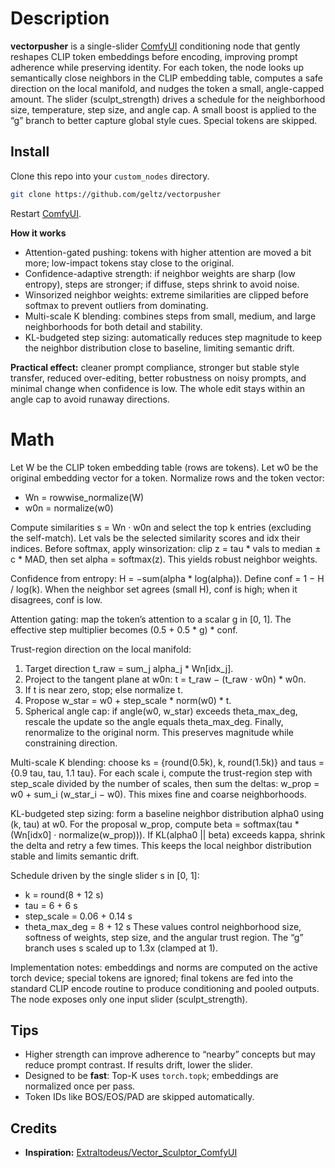 # Description

**vectorpusher** is a single-slider [ComfyUI](https://github.com/comfyanonymous/ComfyUI) conditioning node that gently reshapes CLIP token embeddings before encoding, improving prompt adherence while preserving identity. For each token, the node looks up semantically close neighbors in the CLIP embedding table, computes a safe direction on the local manifold, and nudges the token a small, angle-capped amount. The slider (sculpt_strength) drives a schedule for the neighborhood size, temperature, step size, and angle cap. A small boost is applied to the “g” branch to better capture global style cues. Special tokens are skipped.

## Install

Clone this repo into your `custom_nodes` directory.
```bash
git clone https://github.com/geltz/vectorpusher
```
Restart [ComfyUI](https://github.com/comfyanonymous/ComfyUI).

**How it works**

* Attention-gated pushing: tokens with higher attention are moved a bit more; low-impact tokens stay close to the original. 
* Confidence-adaptive strength: if neighbor weights are sharp (low entropy), steps are stronger; if diffuse, steps shrink to avoid noise. 
* Winsorized neighbor weights: extreme similarities are clipped before softmax to prevent outliers from dominating. 
* Multi-scale K blending: combines steps from small, medium, and large neighborhoods for both detail and stability. 
* KL-budgeted step sizing: automatically reduces step magnitude to keep the neighbor distribution close to baseline, limiting semantic drift.  

**Practical effect:** cleaner prompt compliance, stronger but stable style transfer, reduced over-editing, better robustness on noisy prompts, and minimal change when confidence is low. The whole edit stays within an angle cap to avoid runaway directions. 

# Math

Let W be the CLIP token embedding table (rows are tokens). Let w0 be the original embedding vector for a token. Normalize rows and the token vector:

* Wn = rowwise_normalize(W)
* w0n = normalize(w0) 

Compute similarities s = Wn · w0n and select the top k entries (excluding the self-match). Let vals be the selected similarity scores and idx their indices. Before softmax, apply winsorization: clip z = tau * vals to median ± c * MAD, then set alpha = softmax(z). This yields robust neighbor weights. 

Confidence from entropy: H = −sum(alpha * log(alpha)). Define conf = 1 − H / log(k). When the neighbor set agrees (small H), conf is high; when it disagrees, conf is low. 

Attention gating: map the token’s attention to a scalar g in [0, 1]. The effective step multiplier becomes (0.5 + 0.5 * g) * conf. 

Trust-region direction on the local manifold:

1. Target direction t_raw = sum_j alpha_j * Wn[idx_j].
2. Project to the tangent plane at w0n: t = t_raw − (t_raw · w0n) * w0n.
3. If t is near zero, stop; else normalize t.
4. Propose w_star = w0 + step_scale * norm(w0) * t.
5. Spherical angle cap: if angle(w0, w_star) exceeds theta_max_deg, rescale the update so the angle equals theta_max_deg.
   Finally, renormalize to the original norm. This preserves magnitude while constraining direction. 

Multi-scale K blending: choose ks = {round(0.5k), k, round(1.5k)} and taus = {0.9 tau, tau, 1.1 tau}. For each scale i, compute the trust-region step with step_scale divided by the number of scales, then sum the deltas: w_prop = w0 + sum_i (w_star_i − w0). This mixes fine and coarse neighborhoods. 

KL-budgeted step sizing: form a baseline neighbor distribution alpha0 using (k, tau) at w0. For the proposal w_prop, compute beta = softmax(tau * (Wn[idx0] · normalize(w_prop))). If KL(alpha0 || beta) exceeds kappa, shrink the delta and retry a few times. This keeps the local neighbor distribution stable and limits semantic drift. 

Schedule driven by the single slider s in [0, 1]:

* k = round(8 + 12 s)
* tau = 6 + 6 s
* step_scale = 0.06 + 0.14 s
* theta_max_deg = 8 + 12 s
  These values control neighborhood size, softness of weights, step size, and the angular trust region. The “g” branch uses s scaled up to 1.3x (clamped at 1).
  
Implementation notes: embeddings and norms are computed on the active torch device; special tokens are ignored; final tokens are fed into the standard CLIP encode routine to produce conditioning and pooled outputs. The node exposes only one input slider (sculpt_strength).

## Tips

* Higher strength can improve adherence to “nearby” concepts but may reduce prompt contrast. If results drift, lower the slider.
* Designed to be **fast**: Top-K uses `torch.topk`; embeddings are normalized once per pass. 
* Token IDs like BOS/EOS/PAD are skipped automatically. 

## Credits

* **Inspiration:** [Extraltodeus/Vector_Sculptor_ComfyUI](https://github.com/Extraltodeus/Vector_Sculptor_ComfyUI)

